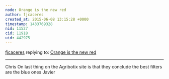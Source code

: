 ```yaml
---
node: Orange is the new red
author: fjcaceres
created_at: 2015-06-08 13:15:28 +0000
timestamp: 1433769328
nid: 11527
cid: 11918
uid: 442975
---
```




[fjcaceres](../profile/fjcaceres) replying to: [Orange is the new red](../notes/cfastie/01-16-2015/orange-is-the-new-red)

----
Chris
On last thing on the Agribotix site is that they conclude the best filters are the blue ones
Javier